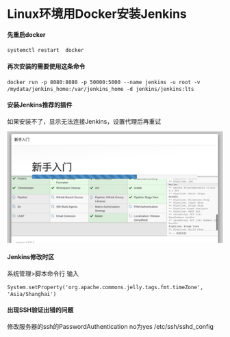 # Linux环境用Docker安装Jenkins

#### 先重启docker

```
systemctl restart  docker
```

#### 再次安装的需要使用这条命令

```
docker run -p 8080:8080 -p 50000:5000 --name jenkins -u root -v /mydata/jenkins_home:/var/jenkins_home -d jenkins/jenkins:lts
```

#### 安装Jenkins推荐的插件

如果安装不了，显示无法连接Jenkins，设置代理后再重试

![](/assets/运维基础-linux教程-安装Jenkins-1.png)

#### Jenkins修改时区
系统管理>脚本命令行 输入
```
System.setProperty('org.apache.commons.jelly.tags.fmt.timeZone', 'Asia/Shanghai')
```
#### 出现SSH验证出错的问题
修改服务器的ssh的PasswordAuthentication no为yes
/etc/ssh/sshd_config
